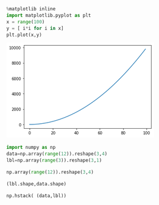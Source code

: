 ```python
%matplotlib inline
import matplotlib.pyplot as plt
x = range(100)
y = [ i*i for i in x]
plt.plot(x,y)
```


    
![png](06.MatPlot1_files/06.MatPlot1_0_0.png)
    



```python
import numpy as np
data=np.array(range(12)).reshape(3,4)
lbl=np.array(range(3)).reshape(3,1)
```


```python
np.array(range(12)).reshape(3,4)
```


```python
(lbl.shape,data.shape)
```


```python
np.hstack( (data,lbl))
```


```python

```


```python

```


```python

```


```python

```


```python

```


```python

```


```python

```


```python

```
